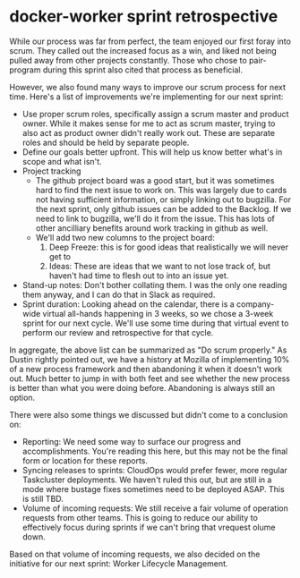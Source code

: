 # docker-worker sprint retrospective

While our process was far from perfect, the team enjoyed our first foray into scrum. They called out the increased focus as a win, and liked not being pulled away from other projects constantly. Those who chose to pair-program during this sprint also cited that process as beneficial.

However, we also found many ways to improve our scrum process for next time. Here's a list of improvements we're implementing for our next sprint:
* Use proper scrum roles, specifically assign a scrum master and product owner. While it makes sense for me to act as scrum master, trying to also act as product owner didn't really work out. These are separate roles and should be held by separate people.
* Define our goals better upfront. This will help us know better what's in scope and what isn't.
* Project tracking
  * The github project board was a good start, but it was sometimes hard to find the next issue to work on. This was largely due to cards not having sufficient information, or simply linking out to bugzilla. For the next sprint, only github issues can be added to the Backlog. If we need to link to bugzilla, we'll do it from the issue. This has lots of other ancilliary benefits around work tracking in github as well.
  * We'll add two new columns to the project board:
    1. Deep Freeze: this is for good ideas that realistically we will never get to
    2. Ideas: These are ideas that we want to not lose track of, but haven't had time to flesh out to into an issue yet.
* Stand-up notes: Don't bother collating them. I was the only one reading them anyway, and I can do that in Slack as required.
* Sprint duration: Looking ahead on the calendar, there is a company-wide virtual all-hands happening in 3 weeks, so we chose a 3-week sprint for our next cycle. We'll use some time during that virtual event to perform our review and retrospective for that cycle.

In aggregate, the above list can be summarized as "Do scrum properly." As Dustin rightly pointed out, we have a history at Mozilla of implementing 10% of a new process framework and then abandoning it when it doesn't work out. Much better to jump in with both feet and see whether the new process is better than what you were doing before. Abandoning is always still an option.

There were also some things we discussed but didn't come to a conclusion on:
* Reporting: We need some way to surface our progress and accomplishments. You're reading this here, but this may not be the final form or location for these reports.
* Syncing releases to sprints: CloudOps would prefer fewer, more regular Taskcluster deployments. We haven't ruled this out, but are still in a mode where bustage fixes sometimes need to be deployed ASAP. This is still TBD.
* Volume of incoming requests: We still receive a fair volume of operation requests from other teams. This is going to reduce our ability to effectively focus during sprints if we can't bring that vrequest olume down.

Based on that volume of incoming requests, we also decided on the initiative for our next sprint: Worker Lifecycle Management.
